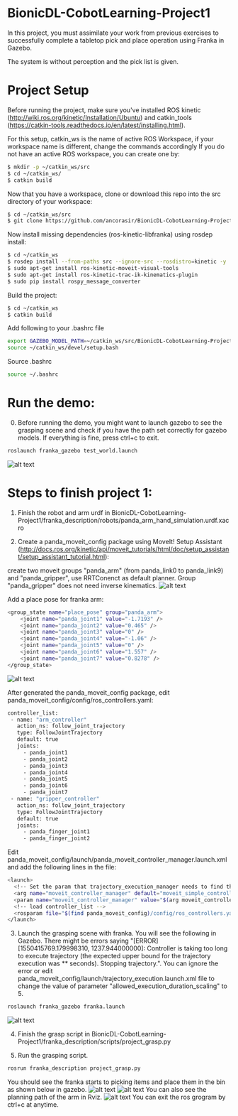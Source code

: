 # BionicDL-CobotLearning-Project1
In this project, you must assimilate your work from previous exercises to successfully complete a tabletop pick and place operation using Franka in Gazebo.

The system is without perception and the pick list is given.

# Project Setup
Before running the project, make sure you've installed ROS kinetic (http://wiki.ros.org/kinetic/Installation/Ubuntu) and catkin_tools (https://catkin-tools.readthedocs.io/en/latest/installing.html).

For this setup, catkin_ws is the name of active ROS Workspace, if your workspace name is different, change the commands accordingly
If you do not have an active ROS workspace, you can create one by:
```sh
$ mkdir -p ~/catkin_ws/src
$ cd ~/catkin_ws/
$ catkin build
```

Now that you have a workspace, clone or download this repo into the src directory of your workspace:
```sh
$ cd ~/catkin_ws/src
$ git clone https://github.com/ancorasir/BionicDL-CobotLearning-Project1.git
```

Now install missing dependencies (ros-kinetic-libfranka) using rosdep install:
```sh
$ cd ~/catkin_ws
$ rosdep install --from-paths src --ignore-src --rosdistro=kinetic -y
$ sudo apt-get install ros-kinetic-moveit-visual-tools
$ sudo apt-get install ros-kinetic-trac-ik-kinematics-plugin
$ sudo pip install rospy_message_converter
```

Build the project:
```sh
$ cd ~/catkin_ws
$ catkin build
```

Add following to your .bashrc file
```sh
export GAZEBO_MODEL_PATH=~/catkin_ws/src/BionicDL-CobotLearning-Project1/franka_description/models:$GAZEBO_MODEL_PATH
source ~/catkin_ws/devel/setup.bash
```

Source .bashrc
```sh
source ~/.bashrc
```

# Run the demo:
0. Before running the demo, you might want to launch gazebo to see the grasping scene and check if you have the path set correctly for gazebo models. If everything is fine, press ctrl+c to exit.
```sh
roslaunch franka_gazebo test_world.launch
```
![alt text](./images/grasping_scene.png)

# Steps to finish project 1:
1. Finish the robot and arm urdf in BionicDL-CobotLearning-Project1/franka_description/robots/panda_arm_hand_simulation.urdf.xacro

2. Create a panda_moveit_config package using  MoveIt! Setup Assistant (http://docs.ros.org/kinetic/api/moveit_tutorials/html/doc/setup_assistant/setup_assistant_tutorial.html):

create two moveit groups "panda_arm" (from panda_link0 to panda_link9) and "panda_gripper", use RRTConenct as default planner. Group "panda_gripper" does not need inverse kinematics.
![alt text](./images/moveit_group.png)

Add a place pose for franka arm:
```sh
<group_state name="place_pose" group="panda_arm">
    <joint name="panda_joint1" value="-1.7193" />
    <joint name="panda_joint2" value="0.465" />
    <joint name="panda_joint3" value="0" />
    <joint name="panda_joint4" value="-1.06" />
    <joint name="panda_joint5" value="0" />
    <joint name="panda_joint6" value="1.557" />
    <joint name="panda_joint7" value="0.8278" />
</group_state>
```
![alt text](./images/moveit_pose.png)

After generated the panda_moveit_config package, edit panda_moveit_config/config/ros_controllers.yaml:
```sh
controller_list:
 - name: "arm_controller"
   action_ns: follow_joint_trajectory
   type: FollowJointTrajectory
   default: true
   joints:
     - panda_joint1
     - panda_joint2
     - panda_joint3
     - panda_joint4
     - panda_joint5
     - panda_joint6
     - panda_joint7
 - name: "gripper_controller"
   action_ns: follow_joint_trajectory
   type: FollowJointTrajectory
   default: true
   joints:
     - panda_finger_joint1
     - panda_finger_joint2
```

Edit panda_moveit_config/launch/panda_moveit_controller_manager.launch.xml and add the following lines in the file:
```sh
<launch>
  <!-- Set the param that trajectory_execution_manager needs to find the controller plugin -->
  <arg name="moveit_controller_manager" default="moveit_simple_controller_manager/MoveItSimpleControllerManager" />
  <param name="moveit_controller_manager" value="$(arg moveit_controller_manager)"/>
  <!-- load controller_list -->
  <rosparam file="$(find panda_moveit_config)/config/ros_controllers.yaml"/>
</launch>
```

3. Launch the grasping scene with franka. You will see the following in Gazebo. There might be errors saying "[ERROR] [1550415769.179998310, 1237.944000000]: Controller is taking too long to execute trajectory (the expected upper bound for the trajectory execution was ** seconds). Stopping trajectory.". You can ignore the error or edit panda_moveit_config/launch/trajectory_execution.launch.xml file to change the value of parameter "allowed_execution_duration_scaling" to 5.
```sh
roslaunch franka_gazebo franka.launch
```
![alt text](./images/grasping_scene_franka.png)

4. Finish the grasp script in BionicDL-CobotLearning-Project1/franka_description/scripts/project_grasp.py

5. Run the grasping script.
```sh
rosrun franka_description project_grasp.py
```

You should see the franka starts to picking items and place them in the bin as shown below in gazebo.
![alt text](./images/picking.png)
![alt text](./images/placing.png)
You can also see the planning path of the arm in Rviz.
![alt text](./images/planning_Rviz.png)
You can exit the ros grogram by ctrl+c at anytime.
